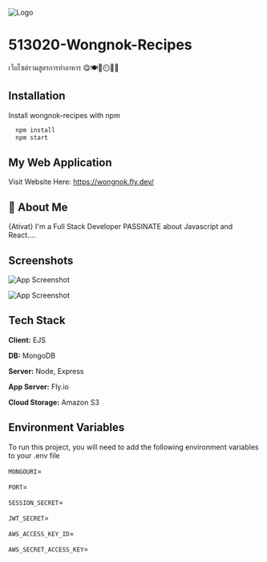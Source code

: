 
![Logo](https://wongnok.s3.ap-east-1.amazonaws.com/public/img/wongnok.png)


# 513020-Wongnok-Recipes

เว็บไซต์รวมสูตรการทำอาหาร 😋🍽️🍳⏲️🥦🥩


## Installation

Install wongnok-recipes with npm

```bash
  npm install
  npm start
```
    
## My Web Application

Visit Website Here: https://wongnok.fly.dev/



## 🚀 About Me

{Ativat}
I'm a Full Stack Developer PASSINATE about Javascript and React....


## Screenshots

![App Screenshot](https://wongnok.s3.ap-east-1.amazonaws.com/public/uploads/prev1.webp)

![App Screenshot](https://wongnok.s3.ap-east-1.amazonaws.com/public/uploads/prev2.webp)


## Tech Stack

**Client:** EJS

**DB:** MongoDB

**Server:** Node, Express

**App Server:** Fly.io

**Cloud Storage:** Amazon S3


## Environment Variables

To run this project, you will need to add the following environment variables to your .env file

`MONGOURI`=

`PORT`=

`SESSION_SECRET`=

`JWT_SECRET`=

`AWS_ACCESS_KEY_ID`=

`AWS_SECRET_ACCESS_KEY`=

